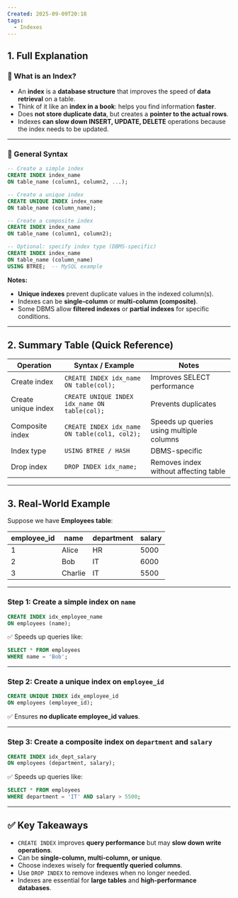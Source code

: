 ```yaml
---
Created: 2025-09-09T20:18
tags:
  - Indexes
---
```

## 1. Full Explanation

### 🔹 What is an Index?

- An **index** is a **database structure** that improves the speed of **data retrieval** on a table.
- Think of it like an **index in a book**: helps you find information **faster**.
- Does **not store duplicate data**, but creates a **pointer to the actual rows**.
- Indexes **can slow down INSERT, UPDATE, DELETE** operations because the index needs to be updated.

---

### 🔹 General Syntax

```SQL
-- Create a simple index
CREATE INDEX index_name
ON table_name (column1, column2, ...);

-- Create a unique index
CREATE UNIQUE INDEX index_name
ON table_name (column_name);

-- Create a composite index
CREATE INDEX index_name
ON table_name (column1, column2);

-- Optional: specify index type (DBMS-specific)
CREATE INDEX index_name
ON table_name (column_name)
USING BTREE;  -- MySQL example

```

**Notes:**

- **Unique indexes** prevent duplicate values in the indexed column(s).
- Indexes can be **single-column** or **multi-column (composite)**.
- Some DBMS allow **filtered indexes** or **partial indexes** for specific conditions.

---

## 2. Summary Table (Quick Reference)

|Operation|Syntax / Example|Notes|
|---|---|---|
|Create index|`CREATE INDEX idx_name ON table(col);`|Improves SELECT performance|
|Create unique index|`CREATE UNIQUE INDEX idx_name ON table(col);`|Prevents duplicates|
|Composite index|`CREATE INDEX idx_name ON table(col1, col2);`|Speeds up queries using multiple columns|
|Index type|`USING BTREE / HASH`|DBMS-specific|
|Drop index|`DROP INDEX idx_name;`|Removes index without affecting table|

---

## 3. Real-World Example

Suppose we have **Employees table**:

|employee_id|name|department|salary|
|---|---|---|---|
|1|Alice|HR|5000|
|2|Bob|IT|6000|
|3|Charlie|IT|5500|

---

### Step 1: Create a simple index on `name`

```SQL
CREATE INDEX idx_employee_name
ON employees (name);

```

✅ Speeds up queries like:

```SQL
SELECT * FROM employees
WHERE name = 'Bob';

```

---

### Step 2: Create a unique index on `employee_id`

```SQL
CREATE UNIQUE INDEX idx_employee_id
ON employees (employee_id);

```

✅ Ensures **no duplicate employee_id values**.

---

### Step 3: Create a composite index on `department` and `salary`

```SQL
CREATE INDEX idx_dept_salary
ON employees (department, salary);

```

✅ Speeds up queries like:

```SQL
SELECT * FROM employees
WHERE department = 'IT' AND salary > 5500;

```

---

## ✅ Key Takeaways

- `CREATE INDEX` improves **query performance** but may **slow down write operations**.
- Can be **single-column, multi-column, or unique**.
- Choose indexes wisely for **frequently queried columns**.
- Use `DROP INDEX` to remove indexes when no longer needed.
- Indexes are essential for **large tables** and **high-performance databases**.